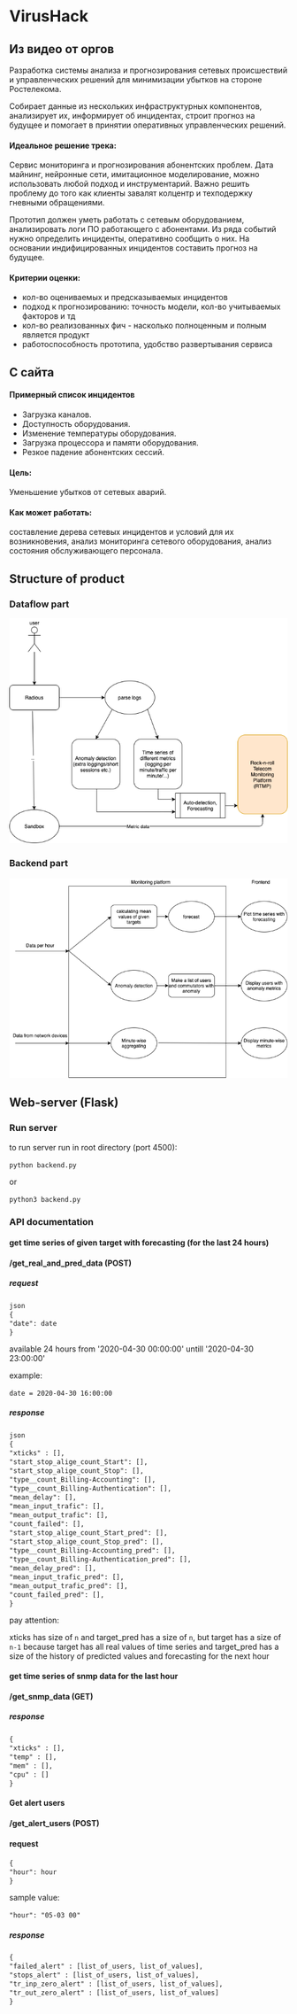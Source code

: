 # VirusHack

## Из видео от оргов

Разработка системы анализа и прогнозирования сетевых происшествий и управленческих решений для минимизации убытков на стороне Ростелекома.

Собирает данные из нескольких инфраструктурных компонентов, анализирует их, информирует об инцидентах, строит прогноз на будущее и помогает в принятии оперативных управленческих решений.

#### Идеальное решение трека:

Cервис мониторинга и прогнозирования абонентских проблем. Дата майнинг, нейронные сети, имитационное моделирование, можно использовать любой подход и инструментарий. Важно решить проблему до того как клиенты завалят колцентр и техподержку гневными обращениями.

Прототип должен уметь работать с сетевым оборудованием, анализировать логи ПО работающего с абонентами. Из ряда событий нужно определить инциденты, оперативно сообщить о них. На основании индифицированных инцидентов составить прогноз на будущее.

#### Критерии оценки:
- кол-во оцениваемых и предсказываемых инцидентов
- подход к прогнозированию: точность модели, кол-во учитываемых факторов и тд
- кол-во реализованных фич - насколько полноценным и полным является продукт
- работоспособность прототипа, удобство развертывания сервиса

## С сайта

#### Примерный список инцидентов
+ Загрузка каналов.
+ Доступность оборудования.
+ Изменение температуры оборудования.
+ Загрузка процессора и памяти оборудования.
+ Резкое падение абонентских сессий.

#### Цель:
Уменьшение убытков от сетевых аварий. 

#### Как может работать:
составление дерева сетевых инцидентов и условий для их возникновения, анализ мониторинга сетевого оборудования, анализ состояния обслуживающего персонала.

## Structure of product

### Dataflow part

![](dataflow.png)

### Backend part

![](backend_diagram.png)

## Web-server (Flask)

### Run server

to run server run in root directory (port 4500):

`python backend.py`

or

`python3 backend.py`


### API documentation

#### get time series of given target with forecasting (for the last 24 hours)

#### /get_real_and_pred_data (POST)

##### request

```
json
{
"date": date 
}
```
available 24 hours from '2020-04-30 00:00:00' untill '2020-04-30 23:00:00'

example:

`date = 2020-04-30 16:00:00`

 
##### response

```
json
{ 
"xticks" : [],
"start_stop_alige_count_Start": [],
"start_stop_alige_count_Stop": [],
"type__count_Billing-Accounting": [],
"type__count_Billing-Authentication": [],
"mean_delay": [],
"mean_input_trafic": [],
"mean_output_trafic": [],
"count_failed": [],
"start_stop_alige_count_Start_pred": [],
"start_stop_alige_count_Stop_pred": [],
"type__count_Billing-Accounting_pred": [],
"type__count_Billing-Authentication_pred": [],
"mean_delay_pred": [],
"mean_input_trafic_pred": [],
"mean_output_trafic_pred": [],
"count_failed_pred": [],
}
```

pay attention:

xticks has size of `n` and target_pred has a size of `n`, but target has a size of `n-1` because target has all real values of time series and target_pred has a size of the history of predicted values and forecasting for the next hour



#### get time series of snmp data for the last hour

#### /get_snmp_data (GET)

##### response

```
{ 
"xticks" : [],
"temp" : [],
"mem" : [],
"cpu" : []
}
```

#### Get alert users

#### /get_alert_users (POST)

#### request

```
{
"hour": hour
}
```
sample value:

`"hour": "05-03 00"`




##### response

```
{ 
"failed_alert" : [list_of_users, list_of_values],
"stops_alert" : [list_of_users, list_of_values],
"tr_inp_zero_alert" : [list_of_users, list_of_values],
"tr_out_zero_alert" : [list_of_users, list_of_values]
}
```
